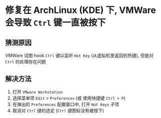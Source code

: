 # 修复在 ArchLinux (KDE) 下, VMWare 会导致 `Ctrl` 键一直被按下

## 猜测原因
VMWare 试图 hook `Ctrl` 键以监听 `Hot Key` (从虚拟机里返回的热键), 但是对 `Ctrl` 的处理存在问题

## 解决方法
1. 打开 `VMware Workstation`
2. 选择菜单项 `Edit` > `Preferences` (或 使用快捷键 `Ctrl + P`)
3. 在弹出的 `Preferences` 配置窗口中, 打开 `Hot Keys` 子项
4. 取消对 `Ctrl` 键的选定 (`Ctrl` 键图标没有被按下)
